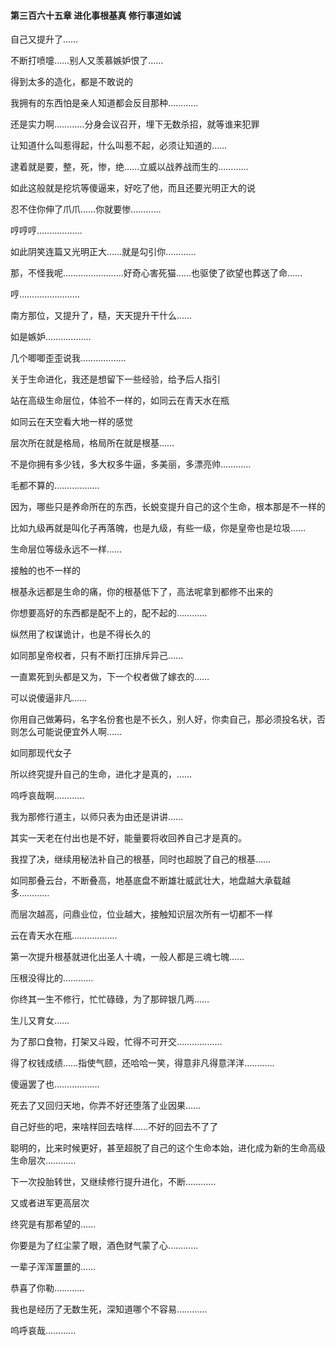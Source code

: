 #### 第三百六十五章 进化事根基真 修行事道如诚


自己又提升了……

不断打喷嚏……别人又羡慕嫉妒恨了……

得到太多的造化，都是不敢说的

我拥有的东西怕是亲人知道都会反目那种…………

还是实力啊…………分身会议召开，埋下无数杀招，就等谁来犯罪

让知道什么叫惹得起，什么叫惹不起，必须让知道的……

逮着就是要，整，死，惨，绝……立威以战养战而生的…………

如此这般就是挖坑等傻逼来，好吃了他，而且还要光明正大的说

忍不住你伸了爪爪……你就要惨…………

哼哼哼………………

如此阴笑连篇又光明正大……就是勾引你…………

那，不怪我呢……………………好奇心害死猫……也驱使了欲望也葬送了命……

哼……………………

南方那位，又提升了，糙，天天提升干什么……

如是嫉妒………………

几个唧唧歪歪说我………………

关于生命进化，我还是想留下一些经验，给予后人指引

站在高级生命层位，体验不一样的，如同云在青天水在瓶

如同云在天空看大地一样的感觉

层次所在就是格局，格局所在就是根基……

不是你拥有多少钱，多大权多牛逼，多美丽，多漂亮帅…………


毛都不算的………………


因为，哪些只是养命所在的东西，长蜕变提升自己的这个生命，根本那是不一样的

比如九级再就是叫化子再落魄，也是九级，有些一级，你是皇帝也是垃圾……

生命层位等级永远不一样……

接触的也不一样的


根基永远都是生命的痛，你的根基低下了，高法呢拿到都修不出来的

你想要高好的东西都是配不上的，配不起的…………


纵然用了权谋诡计，也是不得长久的

如同那皇帝权者，只有不断打压排斥异己……


一直累死到头都是又为，下一个权者做了嫁衣的……

可以说傻逼非凡……

你用自己做筹码，名字名份套也是不长久，别人好，你卖自己，那必须投名状，否则怎么可能说便宜外人啊……


如同那现代女子

所以终究提升自己的生命，进化才是真的，……


呜呼哀哉啊…………


我为那修行道主，以师只表为由还是讲讲……


其实一天老在付出也是不好，能量要将收回养自己才是真的。

我捏了决，继续用秘法补自己的根基，同时也超脱了自己的根基……

如同那叠云台，不断叠高，地基底盘不断雄壮威武壮大，地盘越大承载越多…………

而层次越高，问鼎业位，位业越大，接触知识层次所有一切都不一样


云在青天水在瓶………………

第一次提升根基就进化出圣人十魂，一般人都是三魂七魄……

压根没得比的…………

你终其一生不修行，忙忙碌碌，为了那碎银几两……

生儿又育女……

为了那口食物，打架又斗殴，忙得不可开交………………


得了权钱成绩……指使气颐，还哈哈一笑，得意非凡得意洋洋…………

傻逼罢了也………………


死去了又回归天地，你弄不好还堕落了业因果……


自己好些的吧，来啥样回去啥样……不好的回去不了了

聪明的，比来时候更好，甚至超脱了自己的这个生命本始，进化成为新的生命高级生命层次…………


下一次投胎转世，又继续修行提升进化，不断…………

又或者进军更高层次

终究是有那希望的……

你要是为了红尘蒙了眼，酒色财气蒙了心…………


一辈子浑浑噩噩的……

恭喜了你勒…………

我也是经历了无数生死，深知道哪个不容易…………


呜呼哀哉…………

